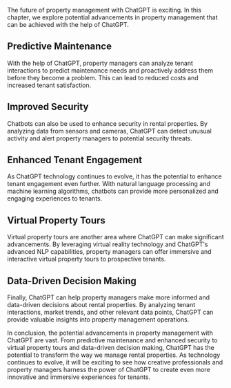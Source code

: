 
The future of property management with ChatGPT is exciting. In this chapter, we explore potential advancements in property management that can be achieved with the help of ChatGPT.

Predictive Maintenance
----------------------

With the help of ChatGPT, property managers can analyze tenant interactions to predict maintenance needs and proactively address them before they become a problem. This can lead to reduced costs and increased tenant satisfaction.

Improved Security
-----------------

Chatbots can also be used to enhance security in rental properties. By analyzing data from sensors and cameras, ChatGPT can detect unusual activity and alert property managers to potential security threats.

Enhanced Tenant Engagement
--------------------------

As ChatGPT technology continues to evolve, it has the potential to enhance tenant engagement even further. With natural language processing and machine learning algorithms, chatbots can provide more personalized and engaging experiences to tenants.

Virtual Property Tours
----------------------

Virtual property tours are another area where ChatGPT can make significant advancements. By leveraging virtual reality technology and ChatGPT's advanced NLP capabilities, property managers can offer immersive and interactive virtual property tours to prospective tenants.

Data-Driven Decision Making
---------------------------

Finally, ChatGPT can help property managers make more informed and data-driven decisions about rental properties. By analyzing tenant interactions, market trends, and other relevant data points, ChatGPT can provide valuable insights into property management operations.

In conclusion, the potential advancements in property management with ChatGPT are vast. From predictive maintenance and enhanced security to virtual property tours and data-driven decision making, ChatGPT has the potential to transform the way we manage rental properties. As technology continues to evolve, it will be exciting to see how creative professionals and property managers harness the power of ChatGPT to create even more innovative and immersive experiences for tenants.
